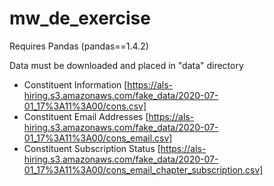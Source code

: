 # mw_de_exercise

Requires Pandas (pandas==1.4.2)

Data must be downloaded and placed in "data" directory
- Constituent Information [https://als-hiring.s3.amazonaws.com/fake_data/2020-07-01_17%3A11%3A00/cons.csv]
- Constituent Email Addresses [https://als-hiring.s3.amazonaws.com/fake_data/2020-07-01_17%3A11%3A00/cons_email.csv]
- Constituent Subscription Status [https://als-hiring.s3.amazonaws.com/fake_data/2020-07-01_17%3A11%3A00/cons_email_chapter_subscription.csv]
